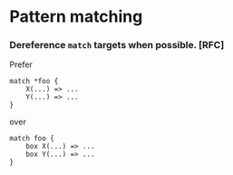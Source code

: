 # Pattern matching

### Dereference `match` targets when possible. [RFC]

Prefer

~~~~
match *foo {
    X(...) => ...
    Y(...) => ...
}
~~~~

over

~~~~
match foo {
    box X(...) => ...
    box Y(...) => ...
}
~~~~

<!-- ### Clearly indicate important scopes. **[RFC]** -->

<!-- If it is important that the destructor for a value be executed at a specific -->
<!-- time, clearly bind that value using a standalone `let` -->
